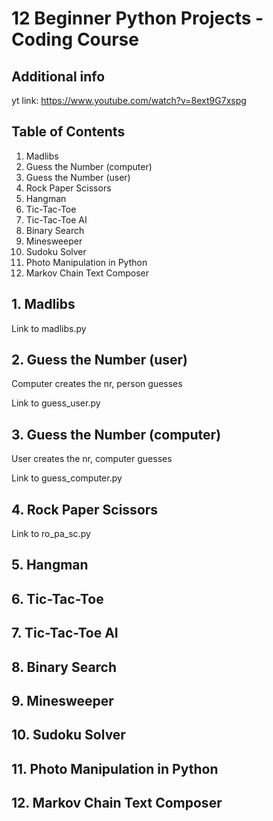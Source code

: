 # 12 Beginner Python Projects - Coding Course

## Additional info

yt link: <https://www.youtube.com/watch?v=8ext9G7xspg>

## Table of Contents

1. Madlibs
2. Guess the Number (computer)
3. Guess the Number (user)
4. Rock Paper Scissors
5. Hangman
6. Tic-Tac-Toe
7. Tic-Tac-Toe AI
8. Binary Search
9. Minesweeper
10. Sudoku Solver
11. Photo Manipulation in Python
12. Markov Chain Text Composer

## 1. Madlibs

Link to madlibs.py

## 2. Guess the Number (user)

Computer creates the nr, person guesses

Link to guess_user.py

## 3. Guess the Number (computer)

User creates the nr, computer guesses

Link to guess_computer.py

## 4. Rock Paper Scissors

Link to ro_pa_sc.py

## 5. Hangman

## 6. Tic-Tac-Toe

## 7. Tic-Tac-Toe AI

## 8. Binary Search

## 9. Minesweeper

## 10. Sudoku Solver

## 11. Photo Manipulation in Python

## 12. Markov Chain Text Composer
